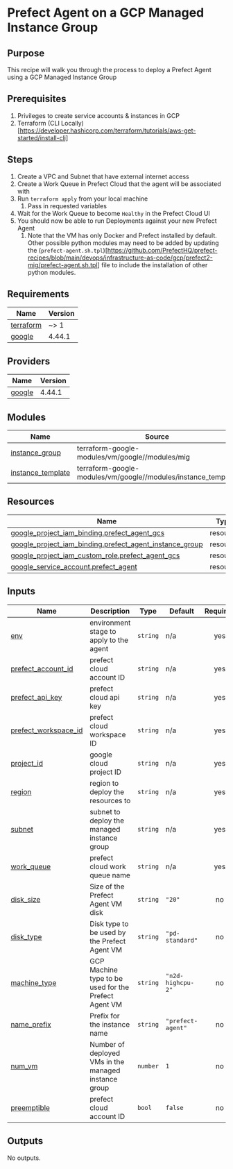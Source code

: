 # Prefect Agent on a GCP Managed Instance Group

## Purpose
This recipe will walk you through the process to deploy a Prefect Agent using a GCP Managed Instance Group

## Prerequisites
1. Privileges to create service accounts & instances in GCP
2. Terraform (CLI Locally)[https://developer.hashicorp.com/terraform/tutorials/aws-get-started/install-cli]

## Steps
1. Create a VPC and Subnet that have external internet access
2. Create a Work Queue in Prefect Cloud that the agent will be associated with
3. Run `terraform apply` from your local machine
    1. Pass in requested variables
4. Wait for the Work Queue to become `Healthy` in the Prefect Cloud UI
5. You should now be able to run Deployments against your new Prefect Agent
    1. Note that the VM has only Docker and Prefect installed by default.  Other possible python modules may need to be added by updating the (`prefect-agent.sh.tpl`)[https://github.com/PrefectHQ/prefect-recipes/blob/main/devops/infrastructure-as-code/gcp/prefect2-mig/prefect-agent.sh.tpl] file to include the installation of other python modules.

<!-- BEGIN_TF_DOCS -->
## Requirements

| Name | Version |
|------|---------|
| <a name="requirement_terraform"></a> [terraform](#requirement\_terraform) | ~> 1 |
| <a name="requirement_google"></a> [google](#requirement\_google) | 4.44.1 |

## Providers

| Name | Version |
|------|---------|
| <a name="provider_google"></a> [google](#provider\_google) | 4.44.1 |

## Modules

| Name | Source | Version |
|------|--------|---------|
| <a name="module_instance_group"></a> [instance\_group](#module\_instance\_group) | terraform-google-modules/vm/google//modules/mig | 7.9.0 |
| <a name="module_instance_template"></a> [instance\_template](#module\_instance\_template) | terraform-google-modules/vm/google//modules/instance_template | 7.9.0 |

## Resources

| Name | Type |
|------|------|
| [google_project_iam_binding.prefect_agent_gcs](https://registry.terraform.io/providers/hashicorp/google/4.44.1/docs/resources/project_iam_binding) | resource |
| [google_project_iam_binding.prefect_agent_instance_group](https://registry.terraform.io/providers/hashicorp/google/4.44.1/docs/resources/project_iam_binding) | resource |
| [google_project_iam_custom_role.prefect_agent_gcs](https://registry.terraform.io/providers/hashicorp/google/4.44.1/docs/resources/project_iam_custom_role) | resource |
| [google_service_account.prefect_agent](https://registry.terraform.io/providers/hashicorp/google/4.44.1/docs/resources/service_account) | resource |

## Inputs

| Name | Description | Type | Default | Required |
|------|-------------|------|---------|:--------:|
| <a name="input_env"></a> [env](#input\_env) | environment stage to apply to the agent | `string` | n/a | yes |
| <a name="input_prefect_account_id"></a> [prefect\_account\_id](#input\_prefect\_account\_id) | prefect cloud account ID | `string` | n/a | yes |
| <a name="input_prefect_api_key"></a> [prefect\_api\_key](#input\_prefect\_api\_key) | prefect cloud api key | `string` | n/a | yes |
| <a name="input_prefect_workspace_id"></a> [prefect\_workspace\_id](#input\_prefect\_workspace\_id) | prefect cloud workspace ID | `string` | n/a | yes |
| <a name="input_project_id"></a> [project\_id](#input\_project\_id) | google cloud project ID | `string` | n/a | yes |
| <a name="input_region"></a> [region](#input\_region) | region to deploy the resources to | `string` | n/a | yes |
| <a name="input_subnet"></a> [subnet](#input\_subnet) | subnet to deploy the managed instance group | `string` | n/a | yes |
| <a name="input_work_queue"></a> [work\_queue](#input\_work\_queue) | prefect cloud work queue name | `string` | n/a | yes |
| <a name="input_disk_size"></a> [disk\_size](#input\_disk\_size) | Size of the Prefect Agent VM disk | `string` | `"20"` | no |
| <a name="input_disk_type"></a> [disk\_type](#input\_disk\_type) | Disk type to be used by the Prefect Agent VM | `string` | `"pd-standard"` | no |
| <a name="input_machine_type"></a> [machine\_type](#input\_machine\_type) | GCP Machine type to be used for the Prefect Agent VM | `string` | `"n2d-highcpu-2"` | no |
| <a name="input_name_prefix"></a> [name\_prefix](#input\_name\_prefix) | Prefix for the instance name | `string` | `"prefect-agent"` | no |
| <a name="input_num_vm"></a> [num\_vm](#input\_num\_vm) | Number of deployed VMs in the managed instance group | `number` | `1` | no |
| <a name="input_preemptible"></a> [preemptible](#input\_preemptible) | prefect cloud account ID | `bool` | `false` | no |

## Outputs

No outputs.
<!-- END_TF_DOCS -->